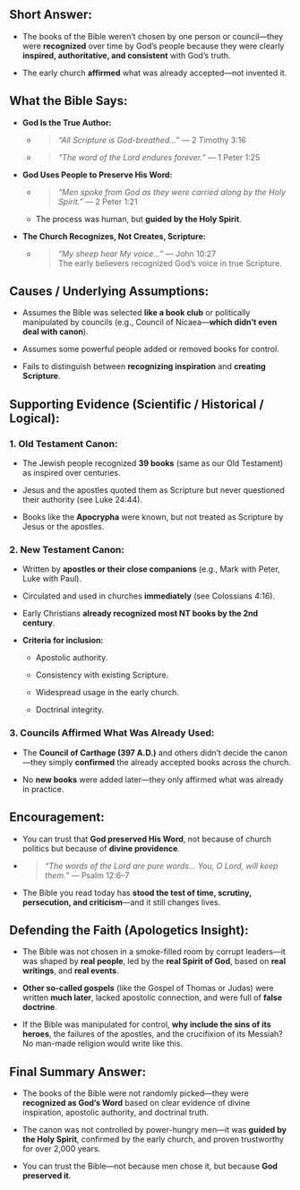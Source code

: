 ## Short Answer:

- The books of the Bible weren’t chosen by one person or council—they were **recognized** over time by God’s people because they were clearly **inspired, authoritative, and consistent** with God’s truth.
    
- The early church **affirmed** what was already accepted—not invented it.

## What the Bible Says:

- **God Is the True Author:**
    
    - > _“All Scripture is God-breathed…”_ — 2 Timothy 3:16
        
    - > _“The word of the Lord endures forever.”_ — 1 Peter 1:25
        
- **God Uses People to Preserve His Word:**
    
    - > _“Men spoke from God as they were carried along by the Holy Spirit.”_ — 2 Peter 1:21
        
    - The process was human, but **guided by the Holy Spirit**.
        
- **The Church Recognizes, Not Creates, Scripture:**
    
    - > _“My sheep hear My voice…”_ — John 10:27  
        > The early believers recognized God’s voice in true Scripture.
        
## Causes / Underlying Assumptions:

- Assumes the Bible was selected **like a book club** or politically manipulated by councils (e.g., Council of Nicaea—**which didn’t even deal with canon**).
    
- Assumes some powerful people added or removed books for control.
    
- Fails to distinguish between **recognizing inspiration** and **creating Scripture**.

## Supporting Evidence (Scientific / Historical / Logical):

### 1. **Old Testament Canon:**

- The Jewish people recognized **39 books** (same as our Old Testament) as inspired over centuries.
    
- Jesus and the apostles quoted them as Scripture but never questioned their authority (see Luke 24:44).
    
- Books like the **Apocrypha** were known, but not treated as Scripture by Jesus or the apostles.
    

### 2. **New Testament Canon:**

- Written by **apostles or their close companions** (e.g., Mark with Peter, Luke with Paul).
    
- Circulated and used in churches **immediately** (see Colossians 4:16).
    
- Early Christians **already recognized most NT books by the 2nd century**.
    
- **Criteria for inclusion:**
    
    - Apostolic authority.
        
    - Consistency with existing Scripture.
        
    - Widespread usage in the early church.
        
    - Doctrinal integrity.
        

### 3. **Councils Affirmed What Was Already Used:**

- The **Council of Carthage (397 A.D.)** and others didn’t decide the canon—they simply **confirmed** the already accepted books across the church.
    
- No **new books** were added later—they only affirmed what was already in practice.

## Encouragement:

- You can trust that **God preserved His Word**, not because of church politics but because of **divine providence**.
    
- > _“The words of the Lord are pure words… You, O Lord, will keep them.”_ — Psalm 12:6–7
    
- The Bible you read today has **stood the test of time, scrutiny, persecution, and criticism**—and it still changes lives.

## Defending the Faith (Apologetics Insight):

- The Bible was not chosen in a smoke-filled room by corrupt leaders—it was shaped by **real people**, led by the **real Spirit of God**, based on **real writings**, and **real events**.
    
- **Other so-called gospels** (like the Gospel of Thomas or Judas) were written **much later**, lacked apostolic connection, and were full of **false doctrine**.
    
- If the Bible was manipulated for control, **why include the sins of its heroes**, the failures of the apostles, and the crucifixion of its Messiah?  
    No man-made religion would write like this.

## Final Summary Answer:

- The books of the Bible were not randomly picked—they were **recognized as God’s Word** based on clear evidence of divine inspiration, apostolic authority, and doctrinal truth.
    
- The canon was not controlled by power-hungry men—it was **guided by the Holy Spirit**, confirmed by the early church, and proven trustworthy for over 2,000 years.
    
- You can trust the Bible—not because men chose it, but because **God preserved it**.